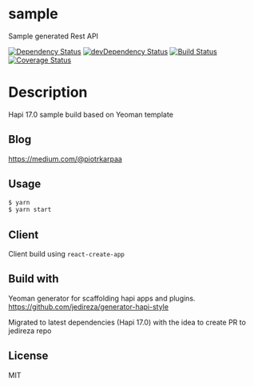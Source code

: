 # sample

Sample generated Rest API

[![Dependency Status](https://david-dm.org/karpikpl/hapi-with-react-socketio.svg)](https://david-dm.org/karpikpl/hapi-with-react-socketio)
[![devDependency Status](https://david-dm.org/karpikpl/hapi-with-react-socketio/dev-status.svg?theme=shields.io)](https://david-dm.org/karpikpl/hapi-with-react-socketio?type=dev)
[![Build Status](https://travis-ci.org/karpikpl/hapi-with-react-socketio.svg?branch=master)](https://travis-ci.org/karpikpl/hapi-with-react-socketio)
[![Coverage Status](https://coveralls.io/repos/github/karpikpl/hapi-with-react-socketio/badge.svg?branch=master)](https://coveralls.io/github/karpikpl/hapi-with-react-socketio?branch=master)

# Description
Hapi 17.0 sample build based on Yeoman template

## Blog
https://medium.com/@piotrkarpaa

## Usage

```bash
$ yarn
$ yarn start
```

## Client
Client build using `react-create-app`

## Build with
Yeoman generator for scaffolding hapi apps and plugins. https://github.com/jedireza/generator-hapi-style

Migrated to latest dependencies (Hapi 17.0) with the idea to create PR to jedireza repo

## License

MIT
